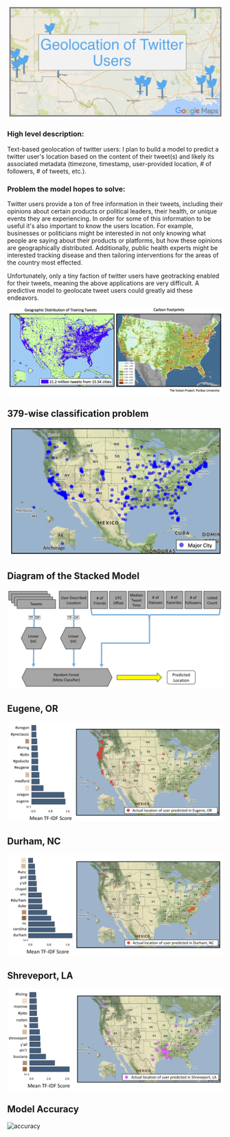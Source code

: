 ![Header](Imgs/Header2.png)











### High level description:

Text-based geolocation of twitter users: I plan to build a model to predict a twitter user's location based on the content of their tweet(s) and likely its associated metadata (timezone, timestamp, user-provided location, # of followers, # of tweets, etc.).

### Problem the model hopes to solve:

Twitter users provide a ton of free information in their tweets, including their opinions about certain products or political leaders, their health, or unique events they are experiencing. In order for some of this information to be useful it's also important to know the users location. For example, businesses or politicians might be interested in not only knowing what people are saying about their products or platforms, but how these opinions are geographically distributed. Additionally, public health experts might be interested tracking disease and then tailoring interventions for the areas of the country most effected.    

Unfortunately, only a tiny faction of twitter users have geotracking enabled for their tweets, meaning the above applications are very difficult. A predictive model to geolocate tweet users could greatly aid these endeavors.



![Training-Tweets](Imgs/Training_Tweets.png)



## 379-wise classification problem
![379-Cities](Imgs/379_cities.png)

## Diagram of the Stacked Model
![diagram](Imgs/model_diagram.png)

## Eugene, OR
![eugene](Imgs/eugene.png)

## Durham, NC
![durham](Imgs/durham.png)

## Shreveport, LA
![shreveport](Imgs/shreveport.png)

## Model Accuracy
![accuracy](Imgs/moedel_accuracy.png)

